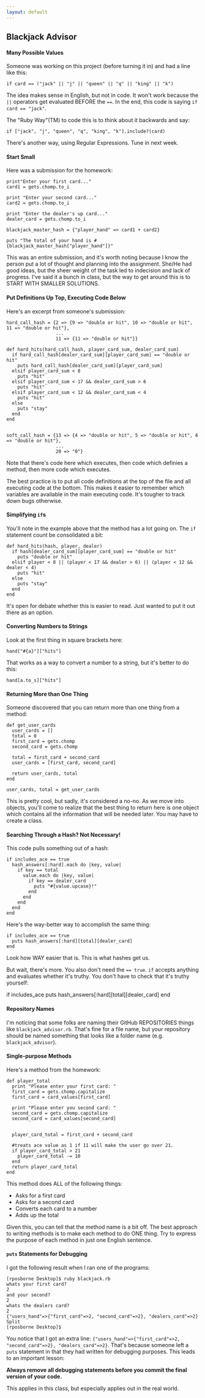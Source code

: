 ```yaml
---
layout: default
---
```


## Blackjack Advisor

#### Many Possible Values

Someone was working on this project (before turning it in) and had a line like this:

    if card == ("jack" || "j" || "queen" || "q" || "king" || "k")

The idea makes sense in English, but not in code.  It won't work because the `||` operators get evaluated BEFORE the `==`.  In the end, this code is saying `if card == "jack"`.

The "Ruby Way"(TM) to code this is to think about it backwards and say:

    if ["jack", "j", "queen", "q", "king", "k"].include?(card)

There's another way, using Regular Expressions.  Tune in next week.

#### Start Small

Here was a submission for the homework:

    print"Enter your first card..."
    card1 = gets.chomp.to_i

    print "Enter your second card..."
    card2 = gets.chomp.to_i

    print "Enter the dealer's up card..."
    dealer_card = gets.chomp.to_i

    blackjack_master_hash = {"player_hand" => card1 + card2}

    puts "The total of your hand is #{blackjack_master_hash["player_hand"]}"

This was an entire submission, and it's worth noting because I know the person put a lot of thought and planning into the assignment. She/He had good ideas, but the sheer weight of the task led to indecision and lack of progress.  I've said it a bunch in class, but the way to get around this is to START WITH SMALLER SOLUTIONS.

#### Put Definitions Up Top, Executing Code Below

Here's an excerpt from someone's submission:

    hard_call_hash = {2 => {9 => "double or hit", 10 => "double or hit", 11 => "double or hit"},
                      ...
                      11 => {11 => "double or hit"}}

    def hard_hits(hard_call_hash, player_card_sum, dealer_card_sum)
      if hard_call_hash[dealer_card_sum][player_card_sum] == "double or hit"
        puts hard_call_hash[dealer_card_sum][player_card_sum]
      elsif player_card_sum < 8
        puts "hit"
      elsif player_card_sum < 17 && dealer_card_sum > 6
        puts "hit"
      elsif player_card_sum < 12 && dealer_card_sum < 4
        puts "hit"
      else
        puts "stay"
      end
    end


    soft_call_hash = {13 => {4 => "double or hit", 5 => "double or hit", 6 => "double or hit"},
                      ...
                      20 => "0"}

Note that there's code here which executes, then code which definies a method, then more code which executes.

The best practice is to put all code definitions at the top of the file and all executing code at the bottom.  This makes it easier to remember which variables are available in the main executing code.  It's tougher to track down bugs otherwise.

#### Simplifying `if`s

You'll note in the example above that the method has a lot going on.  The `if` statement count be consolidated a bit:

    def hard_hits(hash, player, dealer)
      if hash[dealer_card_sum][player_card_sum] == "double or hit"
        puts "double or hit"
      elsif player < 8 || (player < 17 && dealer > 6) || (player < 12 && dealer < 4)
        puts "hit"
      else
        puts "stay"
      end
    end

It's open for debate whether this is easier to read.  Just wanted to put it out there as an option.

#### Converting Numbers to Strings

Look at the first thing in square brackets here:

    hand["#{a}"]["hits"]

That works as a way to convert a number to a string, but it's better to do this:

    hand[a.to_s]["hits"]

#### Returning More than One Thing

Someone discovered that you can return more than one thing from a method:

    def get_user_cards
      user_cards = []
      total = 0
      first_card = gets.chomp
      second_card = gets.chomp

      total = first_card + second_card
      user_cards = [first_card, second_card]

      return user_cards, total
    end

    user_cards, total = get_user_cards

This is pretty cool, but sadly, it's considered a no-no.  As we move into objects, you'll come to realize that the best thing to return here is one object which contains all the information that will be needed later.  You may have to create a class.

#### Searching Through a Hash?  Not Necessary!

This code pulls something out of a hash:

    if includes_ace == true
      hash_answers[:hard].each do |key, value|
        if key == total
          value.each do |key, value|
            if key == dealer_card
              puts "#{value.upcase}!"
            end
          end
        end
      end
    end

Here's the way-better way to accomplish the same thing:

    if includes_ace == true
      puts hash_answers[:hard][total][dealer_card]
    end

Look how WAY easier that is.  This is what hashes get us.

But wait, there's more.  You also don't need the `== true`.  `if` accepts anything and evaluates whether it's truthy.  You don't have to check that it's truthy yourself:

  if includes_ace
    puts hash_answers[:hard][total][dealer_card]
  end

#### Repository Names

I'm noticing that some folks are naming their GitHub REPOSITORIES things like `blackjack_advisor.rb`.  That's fine for a file name, but your repository should be named something that looks like a folder name (e.g. `blackjack_advisor`).

#### Single-purpose Methods

Here's a method from the homework:

    def player_total
      print "Please enter your first card: "
      first_card = gets.chomp.capitalize
      first_card = card_values[first_card]

      print "Please enter you second card: "
      second_card = gets.chomp.capitalize
      second_card = card_values[second_card]


      player_card_total = first_card + second_card

      #treats ace value as 1 if 11 will make the user go over 21.
      if player_card_total > 21
        player_card_total -= 10
      end
      return player_card_total
    end

This method does ALL of the following things:

* Asks for a first card
* Asks for a second card
* Converts each card to a number
* Adds up the total

Given this, you can tell that the method name is a bit off.  The best approach to writing methods is to make each method to do ONE thing.  Try to express the purpose of each method in just one English sentence.

#### `puts` Statements for Debugging

I got the following result when I ran one of the programs:

    [rposborne Desktop]$ ruby blackjack.rb
    whats your first card?
    2
    and your second?
    2
    whats the dealers card?
    2
    {"users_hand"=>{"first_card"=>2, "second_card"=>2}, "dealers_card"=>2}
    Split
    [rposborne Desktop]$

You notice that I got an extra line: `{"users_hand"=>{"first_card"=>2, "second_card"=>2}, "dealers_card"=>2}`.  That's because someone left a `puts` statement in that they had written for debugging purposes.  This leads to an important lesson:

**Always remove all debugging statements before you commit the final version of your code.**

This applies in this class, but especially applies out in the real world.
